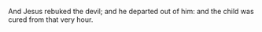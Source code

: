 And Jesus rebuked the devil; and he departed out of him: and the child was cured from that very hour.
